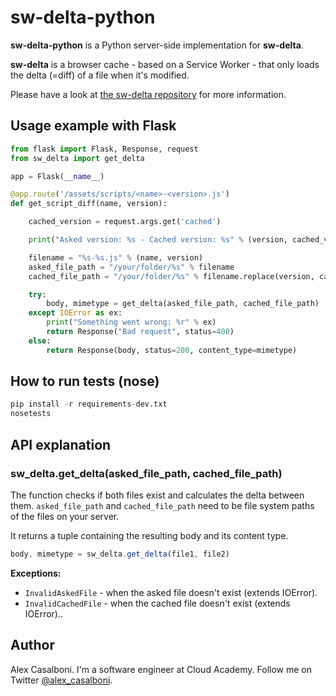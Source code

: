 # sw-delta-python

**sw-delta-python** is a Python server-side implementation for **sw-delta**.

**sw-delta** is a browser cache - based on a Service Worker - that only loads the delta (=diff) of a file when it's modified.

Please have a look at [the sw-delta repository](https://github.com/gmetais/sw-delta) for more information.


## Usage example with Flask

```Python
from flask import Flask, Response, request
from sw_delta import get_delta

app = Flask(__name__)

@app.route('/assets/scripts/<name>-<version>.js')
def get_script_diff(name, version):

    cached_version = request.args.get('cached')

    print("Asked version: %s - Cached version: %s" % (version, cached_version))

    filename = "%s-%s.js" % (name, version)
    asked_file_path = "/your/folder/%s" % filename
    cached_file_path = "/your/folder/%s" % filename.replace(version, cached_version)

    try:
        body, mimetype = get_delta(asked_file_path, cached_file_path)
    except IOError as ex:
        print("Something went wrong: %r" % ex)
        return Response("Bad request", status=400)
    else:
        return Response(body, status=200, content_type=mimetype)

```

## How to run tests (nose)

```Python
pip install -r requirements-dev.txt
nosetests

```

## API explanation

### sw_delta.get_delta(asked_file_path, cached_file_path)

The function checks if both files exist and calculates the delta between them. `asked_file_path` and `cached_file_path` need to be file system paths of the files on your server.

It returns a tuple containing the resulting body and its content type.

```js
body, mimetype = sw_delta.get_delta(file1, file2)
```

**Exceptions:**
- `InvalidAskedFile` - when the asked file doesn't exist (extends IOError).
- `InvalidCachedFile` - when the cached file doesn't exist (extends IOError)..



## Author
Alex Casalboni. I'm a software engineer at Cloud Academy. Follow me on Twitter [@alex_casalboni](https://twitter.com/alex_casalboni).

